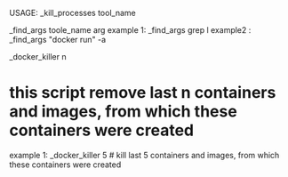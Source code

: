  

USAGE:
_kill_processes tool_name

_find_args toole_name arg 
example 1: _find_args grep l
example2 : _find_args "docker run" -a

_docker_killer n
# this script remove last n containers and images, from which these containers were created
example 1: _docker_killer 5 # kill last 5 containers and images, from which these containers were created


